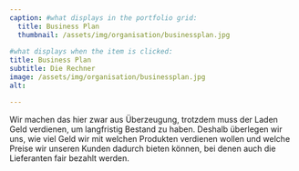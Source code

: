 ```yaml
---
caption: #what displays in the portfolio grid:
  title: Business Plan
  thumbnail: /assets/img/organisation/businessplan.jpg
  
#what displays when the item is clicked:
title: Business Plan
subtitle: Die Rechner
image: /assets/img/organisation/businessplan.jpg
alt: 

---
```

Wir machen das hier zwar aus Überzeugung, trotzdem muss der Laden Geld verdienen, um langfristig Bestand zu haben. Deshalb überlegen wir uns, wie viel Geld wir mit welchen Produkten verdienen wollen und welche Preise wir unseren Kunden dadurch bieten können, bei denen auch die Lieferanten fair bezahlt werden.
